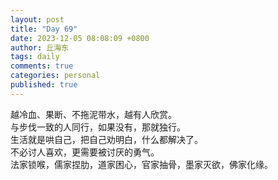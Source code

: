 ```yaml
---
layout: post
title: "Day 69"
date: 2023-12-05 08:08:09 +0800
author: 丘海东 
tags: daily
comments: true
categories: personal
published: true
---
```

越冷血、果断、不拖泥带水，越有人欣赏。  
与步伐一致的人同行，如果没有，那就独行。  
生活就是哄自己，把自己劝明白，什么都解决了。  
不必讨人喜欢，更需要被讨厌的勇气。  
法家锁喉，儒家捏肋，道家困心，官家抽骨，墨家灭欲，佛家化缘。
